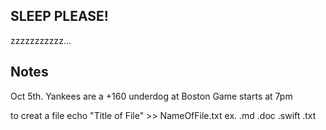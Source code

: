 ## SLEEP PLEASE!
zzzzzzzzzzz...
## Notes
Oct 5th. Yankees are a +160 underdog at Boston
Game starts at 7pm


to creat a file echo "Title of File" >> NameOfFile.txt ex. .md .doc .swift .txt 


